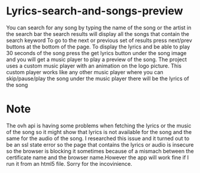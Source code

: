 # Lyrics-search-and-songs-preview
You can search for any song by typing the name of the song or the artist in the search bar
the search results will display all the songs that contain the search keyword 
To go to the next or previous set of results press next/prev buttons at the bottom of the page. 
To display the lyrics and be able to play 30 seconds of the song press the get lyrics button under 
the song image and you will get a music player to play a preview of the song. 
The project uses a custom music player with an animation on the logo picture. 
This custom player works like any other music player where you can skip/pause/play the song
under the music player there will be the lyrics of the song
# Note
The ovh api is having some problems when fetching the lyrics or the music of the song so it might show that 
lyrics is not available for the song and the same for the audio of the song. 
I researched this issue and it turned out to be an ssl state error so the page that contains the 
lyrics or audio is insecure so the browser is blocking it sometimes because of a mismach between
the certificate name and the browser name.However the app will work fine if I run it from an html5 file. 
Sorry for the incovinience.
